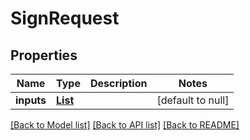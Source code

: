# SignRequest

## Properties

| Name       | Type                     | Description | Notes             |
| ---------- | ------------------------ | ----------- | ----------------- |
| **inputs** | [**List**](SignInput.md) |             | [default to null] |

[[Back to Model list]](/docs/api/README.md#documentation-for-models) [[Back to API list]](/docs/api/README.md#documentation-for-api-endpoints) [[Back to README]](/README.md)
